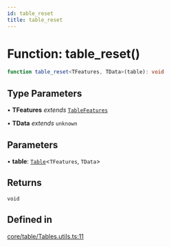 ```yaml
---
id: table_reset
title: table_reset
---
```


# Function: table\_reset()

```ts
function table_reset<TFeatures, TData>(table): void
```

## Type Parameters

• **TFeatures** *extends* [`TableFeatures`](../interfaces/tablefeatures.md)

• **TData** *extends* `unknown`

## Parameters

• **table**: [`Table`](../type-aliases/table.md)\<`TFeatures`, `TData`\>

## Returns

`void`

## Defined in

[core/table/Tables.utils.ts:11](https://github.com/TanStack/table/blob/b1e6b79157b0debc7222660572b06c8b857f4605/packages/table-core/src/core/table/Tables.utils.ts#L11)
